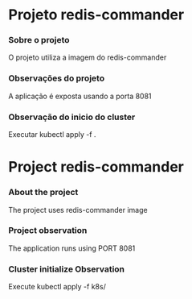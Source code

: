 # Projeto redis-commander

### Sobre o projeto
O projeto utiliza a imagem do redis-commander

### Observações do projeto
A aplicação é exposta usando a porta 8081

### Observação do inicio do cluster
Executar kubectl apply -f .

# Project redis-commander

### About the project
The project uses redis-commander image

### Project observation
The application runs using PORT 8081

### Cluster initialize Observation
Execute kubectl apply -f k8s/